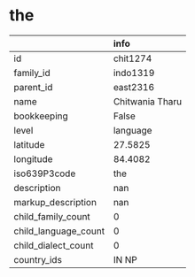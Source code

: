 # the
|                      | info            |
|:---------------------|:----------------|
| id                   | chit1274        |
| family_id            | indo1319        |
| parent_id            | east2316        |
| name                 | Chitwania Tharu |
| bookkeeping          | False           |
| level                | language        |
| latitude             | 27.5825         |
| longitude            | 84.4082         |
| iso639P3code         | the             |
| description          | nan             |
| markup_description   | nan             |
| child_family_count   | 0               |
| child_language_count | 0               |
| child_dialect_count  | 0               |
| country_ids          | IN NP           |